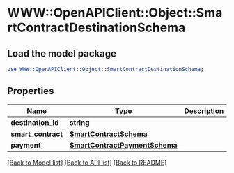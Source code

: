 # WWW::OpenAPIClient::Object::SmartContractDestinationSchema

## Load the model package
```perl
use WWW::OpenAPIClient::Object::SmartContractDestinationSchema;
```

## Properties
Name | Type | Description | Notes
------------ | ------------- | ------------- | -------------
**destination_id** | **string** |  | [optional] 
**smart_contract** | [**SmartContractSchema**](SmartContractSchema.md) |  | [optional] 
**payment** | [**SmartContractPaymentSchema**](SmartContractPaymentSchema.md) |  | [optional] 

[[Back to Model list]](../README.md#documentation-for-models) [[Back to API list]](../README.md#documentation-for-api-endpoints) [[Back to README]](../README.md)


